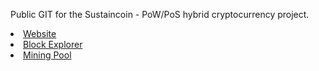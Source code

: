 Public GIT for the Sustaincoin - PoW/PoS hybrid cryptocurrency project.

<li><a href="https://sustaincoin.com">Website</a></li>
<li><a href="http://stcexplorer.net">Block Explorer</a></li>
<li><a href="http://stcpool.net">Mining Pool</a></li>




